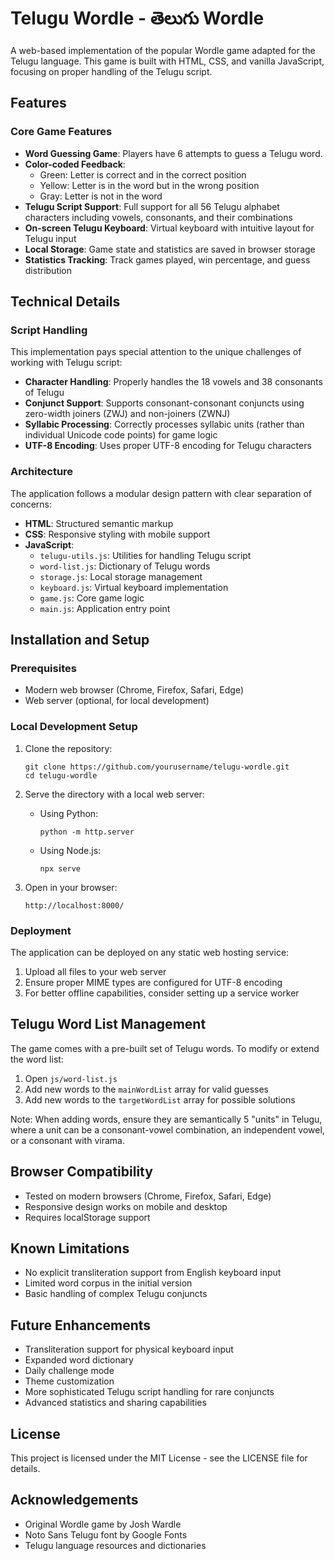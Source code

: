 # Telugu Wordle - తెలుగు Wordle

A web-based implementation of the popular Wordle game adapted for the Telugu language. This game is built with HTML, CSS, and vanilla JavaScript, focusing on proper handling of the Telugu script.

## Features

### Core Game Features

- **Word Guessing Game**: Players have 6 attempts to guess a Telugu word.
- **Color-coded Feedback**: 
  - Green: Letter is correct and in the correct position
  - Yellow: Letter is in the word but in the wrong position
  - Gray: Letter is not in the word
- **Telugu Script Support**: Full support for all 56 Telugu alphabet characters including vowels, consonants, and their combinations
- **On-screen Telugu Keyboard**: Virtual keyboard with intuitive layout for Telugu input
- **Local Storage**: Game state and statistics are saved in browser storage
- **Statistics Tracking**: Track games played, win percentage, and guess distribution

## Technical Details

### Script Handling

This implementation pays special attention to the unique challenges of working with Telugu script:

- **Character Handling**: Properly handles the 18 vowels and 38 consonants of Telugu
- **Conjunct Support**: Supports consonant-consonant conjuncts using zero-width joiners (ZWJ) and non-joiners (ZWNJ)
- **Syllabic Processing**: Correctly processes syllabic units (rather than individual Unicode code points) for game logic
- **UTF-8 Encoding**: Uses proper UTF-8 encoding for Telugu characters

### Architecture

The application follows a modular design pattern with clear separation of concerns:

- **HTML**: Structured semantic markup
- **CSS**: Responsive styling with mobile support
- **JavaScript**:
  - `telugu-utils.js`: Utilities for handling Telugu script
  - `word-list.js`: Dictionary of Telugu words
  - `storage.js`: Local storage management
  - `keyboard.js`: Virtual keyboard implementation
  - `game.js`: Core game logic
  - `main.js`: Application entry point

## Installation and Setup

### Prerequisites

- Modern web browser (Chrome, Firefox, Safari, Edge)
- Web server (optional, for local development)

### Local Development Setup

1. Clone the repository:
   ```
   git clone https://github.com/yourusername/telugu-wordle.git
   cd telugu-wordle
   ```

2. Serve the directory with a local web server:
   - Using Python:
     ```
     python -m http.server
     ```
   - Using Node.js:
     ```
     npx serve
     ```

3. Open in your browser:
   ```
   http://localhost:8000/
   ```

### Deployment

The application can be deployed on any static web hosting service:

1. Upload all files to your web server
2. Ensure proper MIME types are configured for UTF-8 encoding
3. For better offline capabilities, consider setting up a service worker

## Telugu Word List Management

The game comes with a pre-built set of Telugu words. To modify or extend the word list:

1. Open `js/word-list.js`
2. Add new words to the `mainWordList` array for valid guesses
3. Add new words to the `targetWordList` array for possible solutions

Note: When adding words, ensure they are semantically 5 "units" in Telugu, where a unit can be a consonant-vowel combination, an independent vowel, or a consonant with virama.

## Browser Compatibility

- Tested on modern browsers (Chrome, Firefox, Safari, Edge)
- Responsive design works on mobile and desktop
- Requires localStorage support

## Known Limitations

- No explicit transliteration support from English keyboard input
- Limited word corpus in the initial version
- Basic handling of complex Telugu conjuncts

## Future Enhancements

- Transliteration support for physical keyboard input
- Expanded word dictionary
- Daily challenge mode
- Theme customization
- More sophisticated Telugu script handling for rare conjuncts
- Advanced statistics and sharing capabilities

## License

This project is licensed under the MIT License - see the LICENSE file for details.

## Acknowledgements

- Original Wordle game by Josh Wardle
- Noto Sans Telugu font by Google Fonts
- Telugu language resources and dictionaries